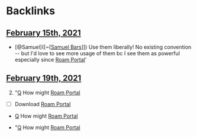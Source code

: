 
# Backlinks
## [February 15th, 2021](<February 15th, 2021.md>)
- [@Samuel]([~[[Samuel Bars](<~[[Samuel Bars.md>)]]) Use them liberally! No existing convention -- but I'd love to see more usage of them bc I see them as powerful especially since [Roam Portal](<Roam Portal.md>)'

## [February 19th, 2021](<February 19th, 2021.md>)
2. "[Q](<Q.md>) How might [Roam Portal](<Roam Portal.md>)

- [ ] Download [Roam Portal](<Roam Portal.md>)

- [Q](<Q.md>) How might [Roam Portal](<Roam Portal.md>)

- "[Q](<Q.md>) How might [Roam Portal](<Roam Portal.md>)

